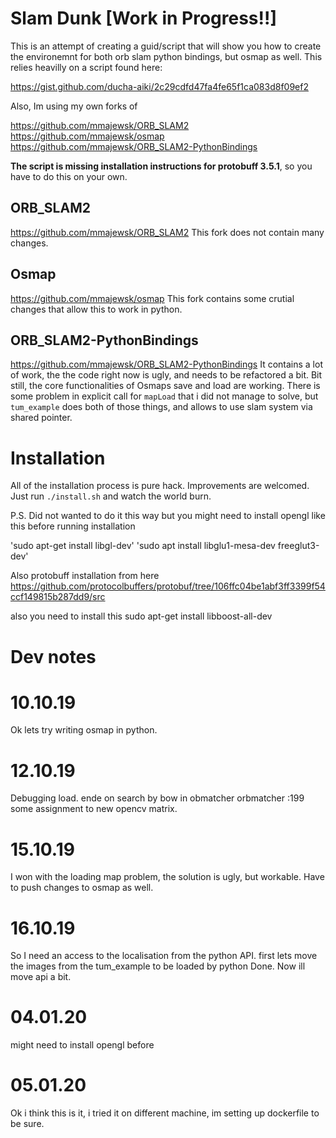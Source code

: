 # Slam Dunk [Work in Progress!!]

This is an attempt of creating a guid/script that will show you how to create the environemnt for both orb slam python bindings, but osmap as well.
This relies heavilly on a script found here:

https://gist.github.com/ducha-aiki/2c29cdfd47fa4fe65f1ca083d8f09ef2

Also, Im using my own forks of 

https://github.com/mmajewsk/ORB_SLAM2
https://github.com/mmajewsk/osmap
https://github.com/mmajewsk/ORB_SLAM2-PythonBindings

**The script is missing installation instructions for protobuff 3.5.1**, so you have to do this on your own.

## ORB_SLAM2

https://github.com/mmajewsk/ORB_SLAM2
This fork does not contain many changes.

## Osmap

https://github.com/mmajewsk/osmap
This fork contains some crutial changes that allow this to work in python.

## ORB_SLAM2-PythonBindings

https://github.com/mmajewsk/ORB_SLAM2-PythonBindings
It contains a lot of work, the the code right now is ugly, and needs to be refactored a bit.
Bit still, the core functionalities of Osmaps save and load are working.
There is some problem in explicit call for `mapLoad` that i did not manage to solve, but `tum_example` does both of those things, and allows to use slam system via shared pointer.


# Installation

All of the installation process is pure hack.
Improvements are welcomed.
Just run `./install.sh` and watch the world burn.

P.S. Did not wanted to do it this way but you might need to install opengl like this before running installation

'sudo apt-get install libgl-dev'
'sudo apt install libglu1-mesa-dev freeglut3-dev'

Also protobuff installation from here https://github.com/protocolbuffers/protobuf/tree/106ffc04be1abf3ff3399f54ccf149815b287dd9/src

also you need to install this
 sudo apt-get install libboost-all-dev


# Dev notes

# 10.10.19

Ok lets try writing osmap in python.

# 12.10.19

Debugging load.
ende on search by bow in obmatcher
orbmatcher :199
some assignment to new opencv matrix.

# 15.10.19
I won with the loading map problem, the solution is ugly, but workable.
Have to push changes to osmap as well.

# 16.10.19 
So I need an access to the localisation from the python API.
first lets move the images from the tum_example to be loaded by python
Done. Now ill move api a bit.

# 04.01.20
might need to install opengl before

# 05.01.20
Ok i think this is it, i tried it on different machine, im setting up dockerfile to be sure.
